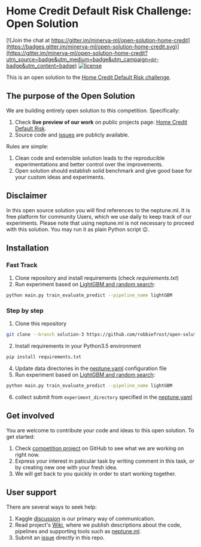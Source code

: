 # Home Credit Default Risk Challenge: Open Solution

[![Join the chat at https://gitter.im/minerva-ml/open-solution-home-credit](https://badges.gitter.im/minerva-ml/open-solution-home-credit.svg)](https://gitter.im/minerva-ml/open-solution-home-credit?utm_source=badge&utm_medium=badge&utm_campaign=pr-badge&utm_content=badge)
[![license](https://img.shields.io/github/license/mashape/apistatus.svg?maxAge=2592000)](https://github.com/minerva-ml/open-solution-home-credit/blob/master/LICENSE)

This is an open solution to the [Home Credit Default Risk challenge](https://www.kaggle.com/c/home-credit-default-risk).

## The purpose of the Open Solution
We are building entirely open solution to this competition. Specifically:
1. Check **live preview of our work** on public projects page: [Home Credit Default Risk](https://app.neptune.ml/neptune-ml/Home-Credit-Default-Risk).
1. Source code and [issues](https://github.com/minerva-ml/open-solution-home-credit/issues) are publicly available.

Rules are simple:
1. Clean code and extensible solution leads to the reproducible experimentations and better control over the improvements.
1. Open solution should establish solid benchmark and give good base for your custom ideas and experiments.

## Disclaimer
In this open source solution you will find references to the neptune.ml. It is free platform for community Users, which we use daily to keep track of our experiments. Please note that using neptune.ml is not necessary to proceed with this solution. You may run it as plain Python script :wink:.

## Installation
### Fast Track
1. Clone repository and install requirements (check _requirements.txt_)
1. Run experiment based on [LightGBM and random search](https://github.com/minerva-ml/open-solution-home-credit/wiki/LightGBM-and-basic-features):
```bash
python main.py train_evaluate_predict --pipeline_name lightGBM
```

### Step by step
1. Clone this repository
```bash
git clone --branch solution-3 https://github.com/robbiefrost/open-solution-home-credit
```
2. Install requirements in your Python3.5 environment
```bash
pip install requirements.txt
```
4. Update data directories in the [neptune.yaml](https://github.com/minerva-ml/open-solution-home-credit/blob/master/neptune.yaml) configuration file
5. Run experiment based on [LightGBM and random search](https://github.com/minerva-ml/open-solution-home-credit/wiki/LightGBM-and-basic-features):
```bash
python main.py train_evaluate_predict --pipeline_name lightGBM
```
6. collect submit from `experiment_directory` specified in the [neptune.yaml](https://github.com/minerva-ml/open-solution-home-credit/blob/master/neptune.yaml)

## Get involved
You are welcome to contribute your code and ideas to this open solution. To get started:
1. Check [competition project](https://github.com/minerva-ml/open-solution-home-credit/projects/1) on GitHub to see what we are working on right now.
1. Express your interest in paticular task by writing comment in this task, or by creating new one with your fresh idea.
1. We will get back to you quickly in order to start working together.

## User support
There are several ways to seek help:
1. Kaggle [discussion](https://www.kaggle.com/c/home-credit-default-risk/discussion/57175) is our primary way of communication.
1. Read project's [Wiki](https://github.com/minerva-ml/open-solution-home-credit/wiki), where we publish descriptions about the code, pipelines and supporting tools such as [neptune.ml](https://neptune.ml).
1. Submit an [issue]((https://github.com/minerva-ml/open-solution-home-credit/issues)) directly in this repo.
